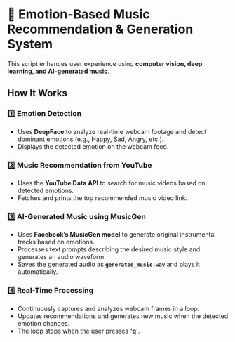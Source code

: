 # 🎵 Emotion-Based Music Recommendation & Generation System  

This script enhances user experience using **computer vision, deep learning, and AI-generated music**.  


## How It Works  

### 1️⃣ Emotion Detection  
- Uses **DeepFace** to analyze real-time webcam footage and detect dominant emotions (e.g., Happy, Sad, Angry, etc.).  
- Displays the detected emotion on the webcam feed.  

### 2️⃣ Music Recommendation from YouTube  
- Uses the **YouTube Data API** to search for music videos based on detected emotions.  
- Fetches and prints the top recommended music video link.  

### 3️⃣ AI-Generated Music using MusicGen  
- Uses **Facebook’s MusicGen model** to generate original instrumental tracks based on emotions.  
- Processes text prompts describing the desired music style and generates an audio waveform.  
- Saves the generated audio as **`generated_music.wav`** and plays it automatically.  

### 4️⃣ Real-Time Processing  
- Continuously captures and analyzes webcam frames in a loop.  
- Updates recommendations and generates new music when the detected emotion changes.  
- The loop stops when the user presses **'q'**.  

